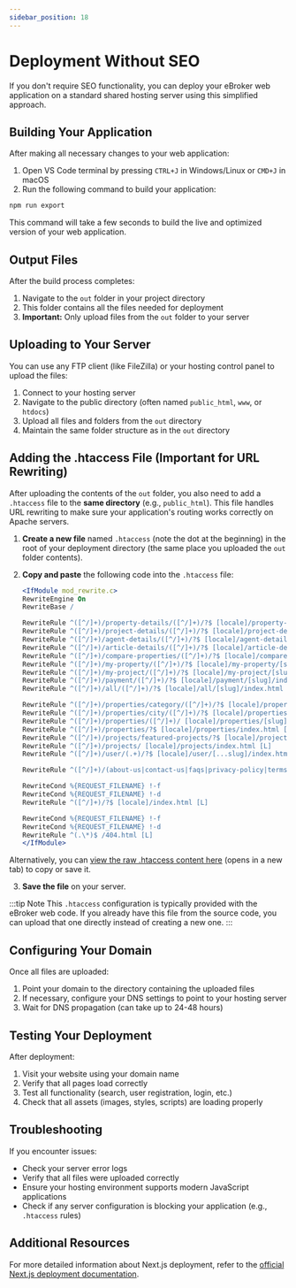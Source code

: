 ```yaml
---
sidebar_position: 18
---
```


# Deployment Without SEO

If you don't require SEO functionality, you can deploy your eBroker web application on a standard shared hosting server using this simplified approach.

## Building Your Application

After making all necessary changes to your web application:

1. Open VS Code terminal by pressing `CTRL+J` in Windows/Linux or `CMD+J` in macOS
2. Run the following command to build your application:

```bash
npm run export
```

This command will take a few seconds to build the live and optimized version of your web application.

## Output Files

After the build process completes:

1. Navigate to the `out` folder in your project directory
2. This folder contains all the files needed for deployment
3. **Important:** Only upload files from the `out` folder to your server

## Uploading to Your Server

You can use any FTP client (like FileZilla) or your hosting control panel to upload the files:

1. Connect to your hosting server
2. Navigate to the public directory (often named `public_html`, `www`, or `htdocs`)
3. Upload all files and folders from the `out` directory
4. Maintain the same folder structure as in the `out` directory

## Adding the .htaccess File (Important for URL Rewriting)

After uploading the contents of the `out` folder, you also need to add a `.htaccess` file to the **same directory** (e.g., `public_html`). This file handles URL rewriting to make sure your application's routing works correctly on Apache servers.

1.  **Create a new file** named `.htaccess` (note the dot at the beginning) in the root of your deployment directory (the same place you uploaded the `out` folder contents).
2.  **Copy and paste** the following code into the `.htaccess` file:

    ```apache
    <IfModule mod_rewrite.c>
    RewriteEngine On
    RewriteBase /

    RewriteRule ^([^/]+)/property-details/([^/]+)/?$ [locale]/property-details/[slug]/index.html [L]
    RewriteRule ^([^/]+)/project-details/([^/]+)/?$ [locale]/project-details/[slug]/index.html [L]
    RewriteRule ^([^/]+)/agent-details/([^/]+)/?$ [locale]/agent-details/[slug]/index.html [L]
    RewriteRule ^([^/]+)/article-details/([^/]+)/?$ [locale]/article-details/[slug]/index.html [L]
    RewriteRule ^([^/]+)/compare-properties/([^/]+)/?$ [locale]/compare-properties/[slug]/index.html [L]
    RewriteRule ^([^/]+)/my-property/([^/]+)/?$ [locale]/my-property/[slug]/index.html [L]
    RewriteRule ^([^/]+)/my-project/([^/]+)/?$ [locale]/my-project/[slug]/index.html [L]
    RewriteRule ^([^/]+)/payment/([^/]+)/?$ [locale]/payment/[slug]/index.html [L]
    RewriteRule ^([^/]+)/all/([^/]+)/?$ [locale]/all/[slug]/index.html [L]

    RewriteRule ^([^/]+)/properties/category/([^/]+)/?$ [locale]/properties/category/[slug]/index.html [L]
    RewriteRule ^([^/]+)/properties/city/([^/]+)/?$ [locale]/properties/city/[slug]/index.html [L]
    RewriteRule ^([^/]+)/properties/([^/]+)/ [locale]/properties/[slug]/index.html [L]
    RewriteRule ^([^/]+)/properties/?$ [locale]/properties/index.html [L]
    RewriteRule ^([^/]+)/projects/featured-projects/?$ [locale]/projects/featured-projects/index.html [L]
    RewriteRule ^([^/]+)/projects/ [locale]/projects/index.html [L]
    RewriteRule ^([^/]+)/user/(.+)/?$ [locale]/user/[...slug]/index.html [L]

    RewriteRule ^([^/]+)/(about-us|contact-us|faqs|privacy-policy|terms-and-conditions|subscription-plan|search|all-personalized-feeds|properties-on-map)/?$ [locale]/$2/index.html [L]

    RewriteCond %{REQUEST_FILENAME} !-f
    RewriteCond %{REQUEST_FILENAME} !-d
    RewriteRule ^([^/]+)/?$ [locale]/index.html [L]

    RewriteCond %{REQUEST_FILENAME} !-f
    RewriteCond %{REQUEST_FILENAME} !-d
    RewriteRule ^(.\*)$ /404.html [L]
    </IfModule>
    ```

Alternatively, you can [view the raw .htaccess content here](/files/htaccess-example.txt) (opens in a new tab) to copy or save it.

3.  **Save the file** on your server.

:::tip Note
This `.htaccess` configuration is typically provided with the eBroker web code. If you already have this file from the source code, you can upload that one directly instead of creating a new one.
:::

## Configuring Your Domain

Once all files are uploaded:

1. Point your domain to the directory containing the uploaded files
2. If necessary, configure your DNS settings to point to your hosting server
3. Wait for DNS propagation (can take up to 24-48 hours)

## Testing Your Deployment

After deployment:

1. Visit your website using your domain name
2. Verify that all pages load correctly
3. Test all functionality (search, user registration, login, etc.)
4. Check that all assets (images, styles, scripts) are loading properly

## Troubleshooting

If you encounter issues:

- Check your server error logs
- Verify that all files were uploaded correctly
- Ensure your hosting environment supports modern JavaScript applications
- Check if any server configuration is blocking your application (e.g., `.htaccess` rules)

## Additional Resources

For more detailed information about Next.js deployment, refer to the [official Next.js deployment documentation](https://nextjs.org/docs/pages/building-your-application/deploying).

